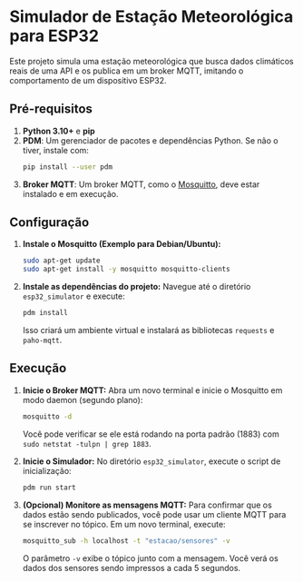 # Simulador de Estação Meteorológica para ESP32

Este projeto simula uma estação meteorológica que busca dados climáticos reais de uma API e os publica em um broker MQTT, imitando o comportamento de um dispositivo ESP32.

## Pré-requisitos

1.  **Python 3.10+** e **pip**
2.  **PDM**: Um gerenciador de pacotes e dependências Python. Se não o tiver, instale com:
    ```bash
    pip install --user pdm
    ```
3.  **Broker MQTT**: Um broker MQTT, como o [Mosquitto](https://mosquitto.org/), deve estar instalado e em execução.

## Configuração

1.  **Instale o Mosquitto (Exemplo para Debian/Ubuntu):**
    ```bash
    sudo apt-get update
    sudo apt-get install -y mosquitto mosquitto-clients
    ```

2.  **Instale as dependências do projeto:**
    Navegue até o diretório `esp32_simulator` e execute:
    ```bash
    pdm install
    ```
    Isso criará um ambiente virtual e instalará as bibliotecas `requests` e `paho-mqtt`.

## Execução

1.  **Inicie o Broker MQTT:**
    Abra um novo terminal e inicie o Mosquitto em modo daemon (segundo plano):
    ```bash
    mosquitto -d
    ```
    Você pode verificar se ele está rodando na porta padrão (1883) com `sudo netstat -tulpn | grep 1883`.

2.  **Inicie o Simulador:**
    No diretório `esp32_simulator`, execute o script de inicialização:
    ```bash
    pdm run start
    ```

3.  **(Opcional) Monitore as mensagens MQTT:**
    Para confirmar que os dados estão sendo publicados, você pode usar um cliente MQTT para se inscrever no tópico. Em um novo terminal, execute:
    ```bash
    mosquitto_sub -h localhost -t "estacao/sensores" -v
    ```
    O parâmetro `-v` exibe o tópico junto com a mensagem. Você verá os dados dos sensores sendo impressos a cada 5 segundos.
